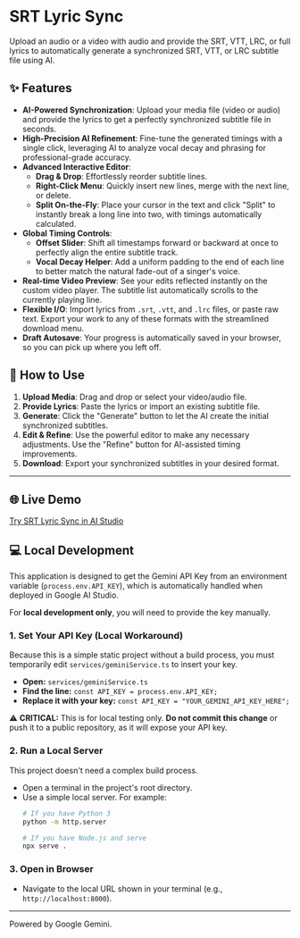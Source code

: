 # SRT Lyric Sync

Upload an audio or a video with audio and provide the SRT, VTT, LRC, or full lyrics to automatically generate a synchronized SRT, VTT, or LRC subtitle file using AI.

## ✨ Features

*   **AI-Powered Synchronization**: Upload your media file (video or audio) and provide the lyrics to get a perfectly synchronized subtitle file in seconds.
*   **High-Precision AI Refinement**: Fine-tune the generated timings with a single click, leveraging AI to analyze vocal decay and phrasing for professional-grade accuracy.
*   **Advanced Interactive Editor**:
    *   **Drag & Drop**: Effortlessly reorder subtitle lines.
    *   **Right-Click Menu**: Quickly insert new lines, merge with the next line, or delete.
    *   **Split On-the-Fly**: Place your cursor in the text and click "Split" to instantly break a long line into two, with timings automatically calculated.
*   **Global Timing Controls**:
    *   **Offset Slider**: Shift all timestamps forward or backward at once to perfectly align the entire subtitle track.
    *   **Vocal Decay Helper**: Add a uniform padding to the end of each line to better match the natural fade-out of a singer's voice.
*   **Real-time Video Preview**: See your edits reflected instantly on the custom video player. The subtitle list automatically scrolls to the currently playing line.
*   **Flexible I/O**: Import lyrics from `.srt`, `.vtt`, and `.lrc` files, or paste raw text. Export your work to any of these formats with the streamlined download menu.
*   **Draft Autosave**: Your progress is automatically saved in your browser, so you can pick up where you left off.

## 🚀 How to Use

1.  **Upload Media**: Drag and drop or select your video/audio file.
2.  **Provide Lyrics**: Paste the lyrics or import an existing subtitle file.
3.  **Generate**: Click the "Generate" button to let the AI create the initial synchronized subtitles.
4.  **Edit & Refine**: Use the powerful editor to make any necessary adjustments. Use the "Refine" button for AI-assisted timing improvements.
5.  **Download**: Export your synchronized subtitles in your desired format.

---

## 🌐 Live Demo

[Try SRT Lyric Sync in AI Studio](https://ai.studio/apps/drive/1Ip8QTAlYMcVD3vXfjPqTSroORKYCJLhG)

## 💻 Local Development

This application is designed to get the Gemini API Key from an environment variable (`process.env.API_KEY`), which is automatically handled when deployed in Google AI Studio.

For **local development only**, you will need to provide the key manually.

### 1. Set Your API Key (Local Workaround)
Because this is a simple static project without a build process, you must temporarily edit `services/geminiService.ts` to insert your key.

- **Open:** `services/geminiService.ts`
- **Find the line:** `const API_KEY = process.env.API_KEY;`
- **Replace it with your key:** `const API_KEY = "YOUR_GEMINI_API_KEY_HERE";`

⚠️ **CRITICAL:** This is for local testing only. **Do not commit this change** or push it to a public repository, as it will expose your API key.

### 2. Run a Local Server
This project doesn't need a complex build process.
- Open a terminal in the project's root directory.
- Use a simple local server. For example:
  ```bash
  # If you have Python 3
  python -m http.server

  # If you have Node.js and serve
  npx serve .
  ```

### 3. Open in Browser
- Navigate to the local URL shown in your terminal (e.g., `http://localhost:8000`).

---

Powered by Google Gemini.